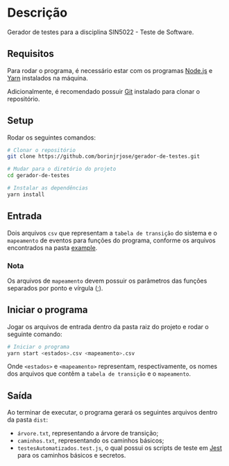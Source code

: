 # Descrição

Gerador de testes para a disciplina SIN5022 - Teste de Software.

## Requisitos

Para rodar o programa, é necessário estar com os programas [Node.js](https://nodejs.org/en/) e [Yarn](https://yarnpkg.com/) instalados na máquina.

Adicionalmente, é recomendado possuir [Git](https://git-scm.com/) instalado para clonar o repositório.

## Setup

Rodar os seguintes comandos:

```bash
# Clonar o repositório
git clone https://github.com/borinjrjose/gerador-de-testes.git

# Mudar para o diretório do projeto
cd gerador-de-testes

# Instalar as dependências
yarn install
```

## Entrada

Dois arquivos `csv` que representam a `tabela de transição` do sistema e o `mapeamento` de eventos para funções do programa, conforme os arquivos encontrados na pasta [example](./example/).

### Nota

Os arquivos de `mapeamento` devem possuir os parâmetros das funções separados por ponto e vírgula (;).

## Iniciar o programa

Jogar os arquivos de entrada dentro da pasta raiz do projeto e rodar o seguinte comando:

```bash
# Iniciar o programa
yarn start <estados>.csv <mapeamento>.csv
```

Onde `<estados>` e `<mapeamento>` representam, respectivamente, os nomes dos arquivos que contêm a `tabela de transição` e o `mapeamento`.

## Saída

Ao terminar de executar, o programa gerará os seguintes arquivos dentro da pasta `dist`:

- `árvore.txt`, representando a árvore de transição;
- `caminhos.txt`, representando os caminhos básicos;
- `testesAutomatizados.test.js`, o qual possui os scripts de teste em [Jest](https://jestjs.io/pt-BR/) para os caminhos básicos e secretos.
